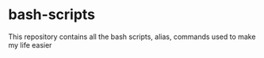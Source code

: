 # bash-scripts
This repository contains all the bash scripts, alias, commands used to make my life easier
